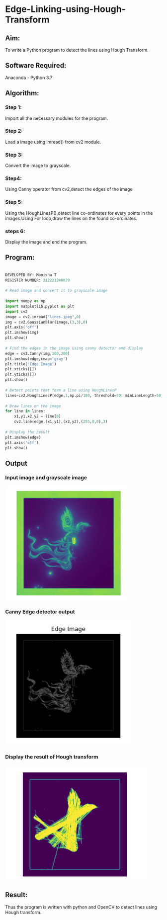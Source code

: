 # Edge-Linking-using-Hough-Transform
## Aim:
To write a Python program to detect the lines using Hough Transform.

## Software Required:
Anaconda - Python 3.7

## Algorithm:

### Step 1:

Import all the necessary modules for the program.

### Step 2:

Load a image using imread() from cv2 module.

### Step 3:

Convert the image to grayscale.

### Step4:

Using Canny operator from cv2,detect the edges of the image

### Step 5:

Using the HoughLinesP(),detect line co-ordinates for every points in the images.Using For loop,draw the lines on the found co-ordinates.

### steps 6:

Display the image and end the program.


## Program:
```Python

DEVELOPED BY: Monisha T
REGISTER NUMBER: 212221240029

# Read image and convert it to grayscale image

import numpy as np
import matplotlib.pyplot as plt
import cv2
image = cv2.imread("lines.jpeg",0)
img = cv2.GaussianBlur(image,(3,3),0)
plt.axis('off')
plt.imshow(img)
plt.show()

# Find the edges in the image using canny detector and display
edge = cv2.Canny(img,100,200)
plt.imshow(edge,cmap='gray')
plt.title('Edge Image')
plt.xticks([])
plt.yticks([])
plt.show()

# Detect points that form a line using HoughLinesP
lines=cv2.HoughLinesP(edge,1,np.pi/180, threshold=80, minLineLength=50,maxLineGap=250)

# Draw lines on the image
for line in lines:
    x1,y1,x2,y2 = line[0]
    cv2.line(edge,(x1,y1),(x2,y2),(255,0,0),3)
    
# Display the result
plt.imshow(edge)
plt.axis('off')
plt.show()


```
## Output

### Input image and grayscale image

![output](./output1.png)

### Canny Edge detector output

![output](./output2.png)

### Display the result of Hough transform

![output](./output3.png)


## Result:
Thus the program is written with python and OpenCV to detect lines using Hough transform. 
